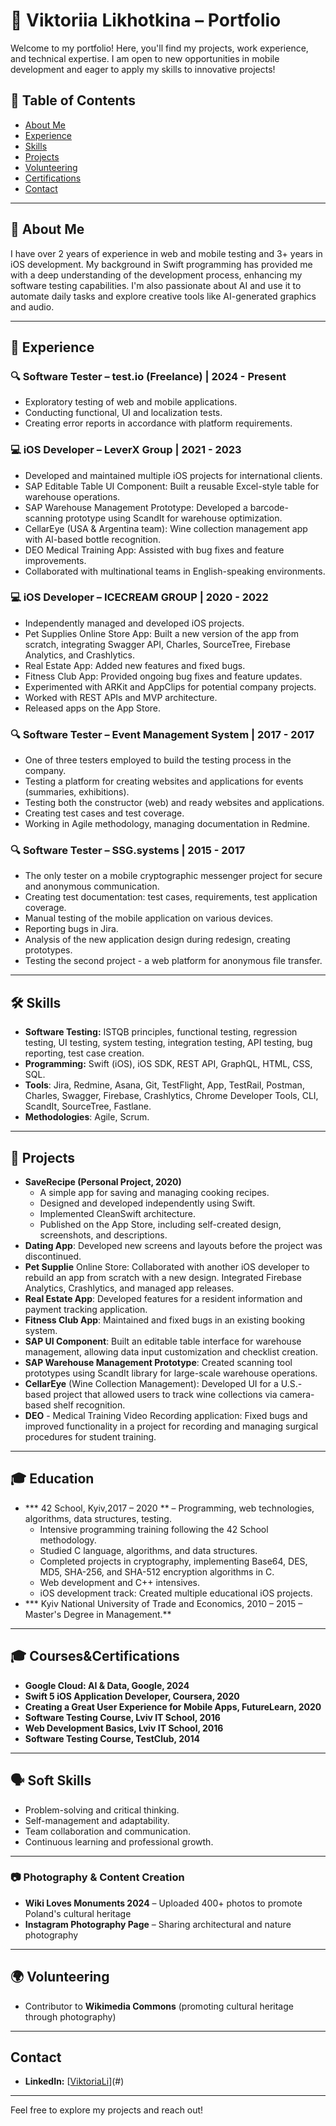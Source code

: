 # 📌 Viktoriia Likhotkina – Portfolio

Welcome to my portfolio! Here, you'll find my projects, work experience, and technical expertise. I am open to new opportunities in mobile development and eager to apply my skills to innovative projects!

## 📜 Table of Contents
- [About Me](#about-me)
- [Experience](#experience)
- [Skills](#skills)
- [Projects](#projects)
- [Volunteering](#volunteering)
- [Certifications](#certifications)
- [Contact](#contact)

---

## 🔹 About Me
I have over 2 years of experience in web and mobile testing and 3+ years in iOS development. My background in Swift programming has provided me with a deep understanding of the development process, enhancing my software testing capabilities. I'm also passionate about AI and use it to automate daily tasks and explore creative tools like AI-generated graphics and audio.

---

## 💼 Experience
### 🔍 Software Tester – test.io (Freelance) | 2024 - Present
- Exploratory testing of web and mobile applications.
- Conducting functional, UI and localization tests.
- Creating error reports in accordance with platform requirements.

### 💻 iOS Developer – LeverX Group | 2021 - 2023
- Developed and maintained multiple iOS projects for international clients.
- SAP Editable Table UI Component: Built a reusable Excel-style table for warehouse operations.
- SAP Warehouse Management Prototype: Developed a barcode-scanning prototype using ScandIt for warehouse optimization.
- CellarEye (USA & Argentina team): Wine collection management app with AI-based bottle recognition.
- DEO Medical Training App: Assisted with bug fixes and feature improvements.
- Collaborated with multinational teams in English-speaking environments.

### 💻 iOS Developer – ICECREAM GROUP | 2020 - 2022
- Independently managed and developed iOS projects.
- Pet Supplies Online Store App: Built a new version of the app from scratch, integrating Swagger API, Charles, SourceTree, Firebase Analytics, and Crashlytics.
- Real Estate App: Added new features and fixed bugs.
- Fitness Club App: Provided ongoing bug fixes and feature updates.
- Experimented with ARKit and AppClips for potential company projects.
- Worked with REST APIs and MVP architecture.
- Released apps on the App Store.

### 🔍 Software Tester – Event Management System | 2017 - 2017
- One of three testers employed to build the testing process in the company.
- Testing a platform for creating websites and applications for events (summaries, exhibitions).
- Testing both the constructor (web) and ready websites and applications.
- Creating test cases and test coverage.
- Working in Agile methodology, managing documentation in Redmine.

### 🔍 Software Tester – SSG.systems | 2015 - 2017
- The only tester on a mobile cryptographic messenger project for secure and anonymous communication.
- Creating test documentation: test cases, requirements, test application coverage.
- Manual testing of the mobile application on various devices.
- Reporting bugs in Jira.
- Analysis of the new application design during redesign, creating prototypes.
- Testing the second project - a web platform for anonymous file transfer.

---

## 🛠 Skills
- **Software Testing:** ISTQB principles, functional testing, regression testing, UI testing, system testing, integration testing, API testing, bug reporting, test case creation.
- **Programming:** Swift (iOS), iOS SDK, REST API, GraphQL, HTML, CSS, SQL.
- **Tools**: Jira, Redmine, Asana, Git, TestFlight, App, TestRail, Postman, Charles, Swagger, Firebase, Crashlytics, Chrome Developer Tools, CLI, ScandIt, SourceTree, Fastlane.
- **Methodologies**: Agile, Scrum.

---

## 🚀 Projects
- **SaveRecipe (Personal Project, 2020)**
  * A simple app for saving and managing cooking recipes.
  * Designed and developed independently using Swift.
  * Implemented CleanSwift architecture.
  * Published on the App Store, including self-created design, screenshots, and descriptions.
- **Dating App**: Developed new screens and layouts before the project was discontinued.
- **Pet Supplie** Online Store: Collaborated with another iOS developer to rebuild an app from scratch with a new design. Integrated Firebase Analytics, Crashlytics, and managed app releases.
- **Real Estate App**: Developed features for a resident information and payment tracking application.
- **Fitness Club App**: Maintained and fixed bugs in an existing booking system.
- **SAP UI Component**: Built an editable table interface for warehouse management, allowing data input customization and checklist creation.
- **SAP Warehouse Management Prototype**: Created scanning tool prototypes using ScandIt library for large-scale warehouse operations.
- **CellarEye** (Wine Collection Management): Developed UI for a U.S.-based project that allowed users to track wine collections via camera-based shelf recognition.
- **DEO** - Medical Training Video Recording application: Fixed bugs and improved functionality in a project for recording and managing surgical procedures for student training.

---

## 🎓 Education
- *** 42 School, Kyiv,2017 – 2020 ** – Programming, web technologies, algorithms, data structures, testing.
  * Intensive programming training following the 42 School methodology.
  * Studied C language, algorithms, and data structures.
  * Completed projects in cryptography, implementing Base64, DES, MD5, SHA-256, and SHA-512 encryption algorithms in C.
  * Web development and C++ intensives.
  * iOS development track: Created multiple educational iOS projects.
- *** Kyiv National University of Trade and Economics, 2010 – 2015 – Master's Degree in Management.**

---

## 🎓 Courses&Certifications
- **Google Cloud: AI & Data, Google, 2024**
- **Swift 5 iOS Application Developer, Coursera, 2020**
- **Creating a Great User Experience for Mobile Apps, FutureLearn, 2020**
- **Software Testing Course, Lviv IT School, 2016**
- **Web Development Basics, Lviv IT School, 2016**
- **Software Testing Course, TestClub, 2014**

---

## 🗣️ Soft Skills
- Problem-solving and critical thinking.
- Self-management and adaptability.
- Team collaboration and communication.
- Continuous learning and professional growth.

---

### 📷 Photography & Content Creation
- **Wiki Loves Monuments 2024** – Uploaded 400+ photos to promote Poland's cultural heritage
- **Instagram Photography Page** – Sharing architectural and nature photography

---

## 🌍 Volunteering
- Contributor to **Wikimedia Commons** (promoting cultural heritage through photography)

---

## Contact
- **LinkedIn:** [[ViktoriaLi](https://www.linkedin.com/in/viktoriali/)](#)

---

Feel free to explore my projects and reach out!
